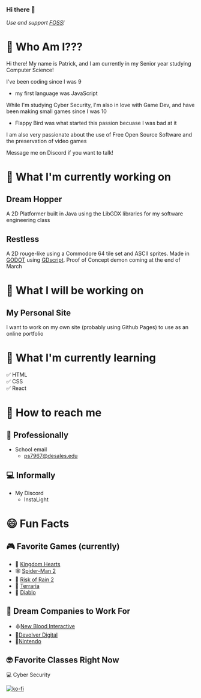 ### Hi there 👋
_Use and support [FOSS](https://en.wikipedia.org/wiki/Free_and_open-source_software)!_

<!--
**InstaLight/instalight** is a ✨ _special_ ✨ repository because its `README.md` (this file) appears on your GitHub profile.

Here are some ideas to get you started:

- 🔭 I’m currently working on ...
- 🌱 I’m currently learning ...
- 👯 I’m looking to collaborate on ...
- 🤔 I’m looking for help with ...
- 💬 Ask me about ...
- 📫 How to reach me: ...
- 😄 Pronouns: ...
- ⚡ Fun fact: ...
-->

# 🤔 Who Am I???
Hi there! My name is Patrick, and I am currently in my Senior year studying Computer Science! &nbsp;

I've been coding since I was 9
- my first language was JavaScript &nbsp;

While I'm studying Cyber Security, I'm also in love with Game Dev, and have been making small games since I was 10 
- Flappy Bird was what started this passion becuase I was bad at it &nbsp;

I am also very passionate about the use of Free Open Source Software and the preservation of video games &nbsp;

Message me on Discord if you want to talk!

# 🔭 What I'm currently working on
## Dream Hopper
A 2D Platformer built in Java using the LibGDX libraries for my software engineering class &nbsp;

## Restless
A 2D rouge-like using a Commodore 64 tile set and ASCII sprites. Made in [GODOT](https://godotengine.org) using [GDscript](https://docs.godotengine.org/en/stable/tutorials/scripting/gdscript/gdscript_basics.html). 
Proof of Concept demon coming at the end of March   &nbsp;

# 💬 What I will be working on
## My Personal Site
I want to work on my own site (probably using Github Pages) to use as an online portfolio &nbsp;

# 🌱 What I'm currently learning
✅ HTML \
✅ CSS \
✅ React &nbsp;

# 📧 How to reach me
## 🎩 Professionally
- School email
  - ps7967@desales.edu
## 💻 Informally
- My Discord
  - InstaLight &nbsp;

# 😄 Fun Facts
## 🎮 Favorite Games (currently)
- 👑 [Kingdom Hearts](http://www.kingdomhearts.com)
- 🕸️ [Spider-Man 2](https://www.playstation.com/en-us/games/marvels-spider-man-2/)
- 🚀 [Risk of Rain 2](https://store.steampowered.com/app/632360/Risk_of_Rain_2/)
- 🌲 [Terraria](https://store.steampowered.com/app/105600/Terraria/)
- 👹 [Diablo](https://www.gog.com/en/game/diablo) &nbsp;

## 📌 Dream Companies to Work For
- 🩸[New Blood Interactive](https://newblood.games)
- 🔫[Devolver Digital](https://www.devolverdigital.com)
- 🧱[Nintendo](https://www.nintendo.com) &nbsp;

## 🤓 Favorite Classes Right Now
💻 Cyber Security

[![ko-fi](https://ko-fi.com/img/githubbutton_sm.svg)](https://ko-fi.com/U7U2QZGME)
